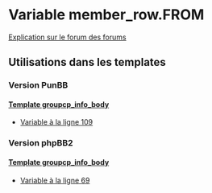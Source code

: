 # Variable member_row.FROM
[Explication sur le forum des forums](http://forum.forumactif.com/t294113-listing-des-variables#member_row.FROM)
## Utilisations dans les templates
### Version PunBB
#### [Template groupcp_info_body](punbb/groupcp_info_body.md)
* [Variable à la ligne 109](../punbb/groupcp_info_body.tpl#L109)
### Version phpBB2
#### [Template groupcp_info_body](subsilver/groupcp_info_body.md)
* [Variable à la ligne 69](../subsilver/groupcp_info_body.tpl#L69)